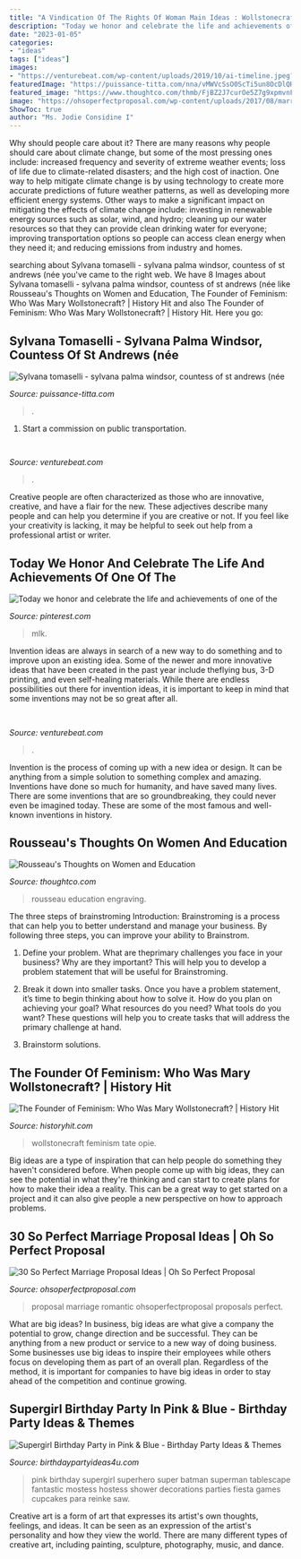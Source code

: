 ```yaml
---
title: "A Vindication Of The Rights Of Woman Main Ideas : Wollstonecraft Feminism Tate Opie"
description: "Today we honor and celebrate the life and achievements of one of the"
date: "2023-01-05"
categories:
- "ideas"
tags: ["ideas"]
images:
- "https://venturebeat.com/wp-content/uploads/2019/10/ai-timeline.jpeg?w=800"
featuredImage: "https://puissance-titta.com/nna/vMWVcSsO0ScTi5un8OcDlQHaLI.jpg"
featured_image: "https://www.thoughtco.com/thmb/FjBZ2J7curOe5Z7g9xpmvnFzwnE=/1231x822/filters:fill(auto,1)/Rousseau-173481657x-56aa28603df78cf772aca911.png"
image: "https://ohsoperfectproposal.com/wp-content/uploads/2017/08/marriage-proposal-man-woman-engaged-kiss-romantic-krista_legg.jpg"
ShowToc: true
author: "Ms. Jodie Considine I"
---
```



Why should people care about it?
There are many reasons why people should care about climate change, but some of the most pressing ones include: increased frequency and severity of extreme weather events; loss of life due to climate-related disasters; and the high cost of inaction.
One way to help mitigate climate change is by using technology to create more accurate predictions of future weather patterns, as well as developing more efficient energy systems. Other ways to make a significant impact on mitigating the effects of climate change include: investing in renewable energy sources such as solar, wind, and hydro; cleaning up our water resources so that they can provide clean drinking water for everyone; improving transportation options so people can access clean energy when they need it; and reducing emissions from industry and homes.

	

		
searching about Sylvana tomaselli - sylvana palma windsor, countess of st andrews (née you've came to the right web. We have 8 Images about Sylvana tomaselli - sylvana palma windsor, countess of st andrews (née like Rousseau&#039;s Thoughts on Women and Education, The Founder of Feminism: Who Was Mary Wollstonecraft? | History Hit and also The Founder of Feminism: Who Was Mary Wollstonecraft? | History Hit. Here you go:
		
    
## Sylvana Tomaselli - Sylvana Palma Windsor, Countess Of St Andrews (née

<img loading=lazy src="https://puissance-titta.com/nna/vMWVcSsO0ScTi5un8OcDlQHaLI.jpg" onerror="this.onerror=null;this.src='https://tse4.mm.bing.net/th?id=OIP.PjN8E6p2MtktGXmGYV2dXQAAAA&amp;pid=15.1';" alt="Sylvana tomaselli - sylvana palma windsor, countess of st andrews (née">

_Source: puissance-titta.com_

>. 

	

1) Start a commission on public transportation.

    
## 

<img loading=lazy src="https://venturebeat.com/wp-content/uploads/2020/05/deserted-islands-devops.png?w=800" onerror="this.onerror=null;this.src='https://tse4.mm.bing.net/th?id=OIP.UGt6QPKIHa9PnAKD-gUZaAHaE5&amp;pid=15.1';" alt="">

_Source: venturebeat.com_

>. 

	

Creative people are often characterized as those who are innovative, creative, and have a flair for the new. These adjectives describe many people and can help you determine if you are creative or not. If you feel like your creativity is lacking, it may be helpful to seek out help from a professional artist or writer.

    
## Today We Honor And Celebrate The Life And Achievements Of One Of The

<img loading=lazy src="https://i.pinimg.com/originals/8d/54/b6/8d54b6bda19991ba1d7af34111b12a30.jpg" onerror="this.onerror=null;this.src='https://tse3.mm.bing.net/th?id=OIP.WJ6aQMzTrSDSRdt4lLyK0gHaFn&amp;pid=15.1';" alt="Today we honor and celebrate the life and achievements of one of the">

_Source: pinterest.com_

>mlk. 

	

Invention ideas are always in search of a new way to do something and to improve upon an existing idea. Some of the newer and more innovative ideas that have been created in the past year include theflying bus, 3-D printing, and even self-healing materials. While there are endless possibilities out there for invention ideas, it is important to keep in mind that some inventions may not be so great after all.

    
## 

<img loading=lazy src="https://venturebeat.com/wp-content/uploads/2019/10/ai-timeline.jpeg?w=800" onerror="this.onerror=null;this.src='https://tse2.mm.bing.net/th?id=OIP.DLF2wBXoLC1B7dXhGmyb5gHaDt&amp;pid=15.1';" alt="">

_Source: venturebeat.com_

>. 

	

Invention is the process of coming up with a new idea or design. It can be anything from a simple solution to something complex and amazing. Inventions have done so much for humanity, and have saved many lives. There are some inventions that are so groundbreaking, they could never even be imagined today. These are some of the most famous and well-known inventions in history.

    
## Rousseau&#039;s Thoughts On Women And Education

<img loading=lazy src="https://www.thoughtco.com/thmb/FjBZ2J7curOe5Z7g9xpmvnFzwnE=/1231x822/filters:fill(auto,1)/Rousseau-173481657x-56aa28603df78cf772aca911.png" onerror="this.onerror=null;this.src='https://tse1.mm.bing.net/th?id=OIP.JO3C75qfefujSHVialuY6AHaE8&amp;pid=15.1';" alt="Rousseau&#039;s Thoughts on Women and Education">

_Source: thoughtco.com_

>rousseau education engraving. 

	

The three steps of brainstroming
Introduction:
Brainstroming is a process that can help you to better understand and manage your business. By following three steps, you can improve your ability to Brainstrom.

1. Define your problem. What are theprimary challenges you face in your business? Why are they important? This will help you to develop a problem statement that will be useful for Brainstroming.

2. Break it down into smaller tasks. Once you have a problem statement, it’s time to begin thinking about how to solve it. How do you plan on achieving your goal? What resources do you need? What tools do you want? These questions will help you to create tasks that will address the primary challenge at hand.

3. Brainstorm solutions.

    
## The Founder Of Feminism: Who Was Mary Wollstonecraft? | History Hit

<img loading=lazy src="https://www.historyhit.com/app/uploads/2020/12/MaryWollstonecraft-414x500.jpg" onerror="this.onerror=null;this.src='https://tse1.mm.bing.net/th?id=OIP.mxTAqjkeKgFRgGYnWEyOQAAAAA&amp;pid=15.1';" alt="The Founder of Feminism: Who Was Mary Wollstonecraft? | History Hit">

_Source: historyhit.com_

>wollstonecraft feminism tate opie. 

	

Big ideas are a type of inspiration that can help people do something they haven't considered before. When people come up with big ideas, they can see the potential in what they're thinking and can start to create plans for how to make their idea a reality. This can be a great way to get started on a project and it can also give people a new perspective on how to approach problems.

    
## 30 So Perfect Marriage Proposal Ideas | Oh So Perfect Proposal

<img loading=lazy src="https://ohsoperfectproposal.com/wp-content/uploads/2017/08/marriage-proposal-man-woman-engaged-kiss-romantic-krista_legg.jpg" onerror="this.onerror=null;this.src='https://tse2.mm.bing.net/th?id=OIP.Nu79kz7Fa5y3esRJPJa7fAHaLG&amp;pid=15.1';" alt="30 So Perfect Marriage Proposal Ideas | Oh So Perfect Proposal">

_Source: ohsoperfectproposal.com_

>proposal marriage romantic ohsoperfectproposal proposals perfect. 

	

What are big ideas?
In business, big ideas are what give a company the potential to grow, change direction and be successful. They can be anything from a new product or service to a new way of doing business. 
Some businesses use big ideas to inspire their employees while others focus on developing them as part of an overall plan. Regardless of the method, it is important for companies to have big ideas in order to stay ahead of the competition and continue growing.

    
## Supergirl Birthday Party In Pink &amp; Blue - Birthday Party Ideas &amp; Themes

<img loading=lazy src="https://i1.wp.com/www.birthdaypartyideas4u.com/wp-content/uploads/2014/12/pink-and-blue-tablescape.jpg" onerror="this.onerror=null;this.src='https://tse2.mm.bing.net/th?id=OIP.qJyBbNnmSHXT5LGrCs5mbgHaLO&amp;pid=15.1';" alt="Supergirl Birthday Party in Pink &amp; Blue - Birthday Party Ideas &amp; Themes">

_Source: birthdaypartyideas4u.com_

>pink birthday supergirl superhero super batman superman tablescape fantastic mostess hostess shower decorations parties fiesta games cupcakes para reinke saw. 

	

Creative art is a form of art that expresses its artist's own thoughts, feelings, and ideas. It can be seen as an expression of the artist's personality and how they view the world. There are many different types of creative art, including painting, sculpture, photography, music, and dance.

